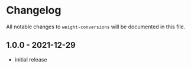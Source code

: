 # Changelog

All notable changes to `weight-conversions` will be documented in this file.

## 1.0.0 - 2021-12-29

- initial release
